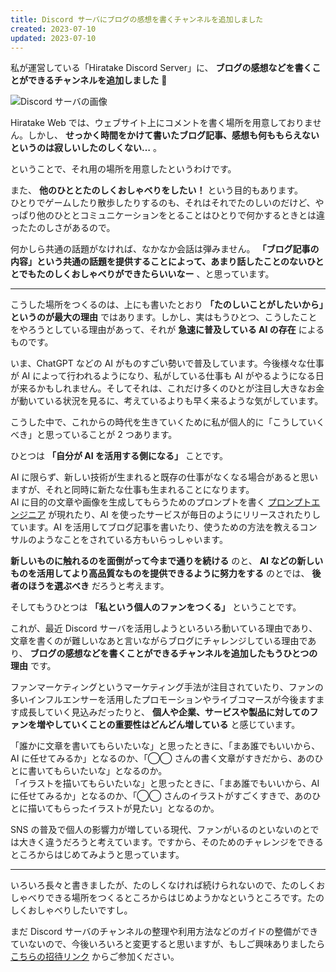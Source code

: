 ```yaml
---
title: Discord サーバにブログの感想を書くチャンネルを追加しました
created: 2023-07-10
updated: 2023-07-10
---
```


私が運営している「Hiratake Discord Server」に、 **ブログの感想などを書くことができるチャンネルを追加しました** 🎉

![Discord サーバの画像](48fd6ef7-6512-4b8b-7596-c93415f53300)

Hiratake Web では、ウェブサイト上にコメントを書く場所を用意しておりません。しかし、 **せっかく時間をかけて書いたブログ記事、感想も何ももらえないというのは寂しいしたのしくない…** 。

ということで、それ用の場所を用意したというわけです。

また、 **他のひととたのしくおしゃべりをしたい！** という目的もあります。  
ひとりでゲームしたり散歩したりするのも、それはそれでたのしいのだけど、やっぱり他のひととコミュニケーションをとることはひとりで何かするときとは違ったたのしさがあるので。

何かしら共通の話題がなければ、なかなか会話は弾みません。 **「ブログ記事の内容」という共通の話題を提供することによって、あまり話したことのないひととでもたのしくおしゃべりができたらいいなー** 、と思っています。

---

こうした場所をつくるのは、上にも書いたとおり **「たのしいことがしたいから」というのが最大の理由** ではあります。しかし、実はもうひとつ、こうしたことをやろうとしている理由があって、それが **急速に普及している AI の存在** によるものです。

いま、ChatGPT などの AI がものすごい勢いで普及しています。今後様々な仕事が AI によって行われるようになり、私がしている仕事も AI がやるようになる日が来るかもしれません。そしてそれは、これだけ多くのひとが注目し大きなお金が動いている状況を見るに、考えているよりも早く来るような気がしています。

こうした中で、これからの時代を生きていくために私が個人的に「こうしていくべき」と思っていることが 2 つあります。

ひとつは **「自分が AI を活用する側になる」** ことです。

AI に限らず、新しい技術が生まれると既存の仕事がなくなる場合があると思いますが、それと同時に新たな仕事も生まれることになります。  
AI に目的の文章や画像を生成してもらうためのプロンプトを書く [プロンプトエンジニア](https://udemy.benesse.co.jp/data-science/ai/prompt-engineer.html) が現れたり、AI を使ったサービスが毎日のようにリリースされたりしています。AI を活用してブログ記事を書いたり、使うための方法を教えるコンサルのようなことをされている方もいらっしゃいます。

**新しいものに触れるのを面倒がって今まで通りを続ける** のと、 **AI などの新しいものを活用してより高品質なものを提供できるように努力をする** のとでは、 **後者のほうを選ぶべき** だろうと考えます。

そしてもうひとつは **「私という個人のファンをつくる」** ということです。

これが、最近 Discord サーバを活用しようといろいろ動いている理由であり、文章を書くのが難しいなあと言いながらブログにチャレンジしている理由であり、 **ブログの感想などを書くことができるチャンネルを追加したもうひとつの理由** です。

ファンマーケティングというマーケティング手法が注目されていたり、ファンの多いインフルエンサーを活用したプロモーションやライブコマースが今後ますます成長していく見込みだったりと、 **個人や企業、サービスや製品に対してのファンを増やしていくことの重要性はどんどん増している** と感じています。

「誰かに文章を書いてもらいたいな」と思ったときに、「まあ誰でもいいから、AI に任せてみるか」となるのか、「◯◯ さんの書く文章がすきだから、あのひとに書いてもらいたいな」となるのか。  
「イラストを描いてもらいたいな」と思ったときに、「まあ誰でもいいから、AI に任せてみるか」となるのか、「◯◯ さんのイラストがすごくすきで、あのひとに描いてもらったイラストが見たい」となるのか。

SNS の普及で個人の影響力が増している現代、ファンがいるのといないのとでは大きく違うだろうと考えています。ですから、そのためのチャレンジをできるところからはじめてみようと思っています。

---

いろいろ長々と書きましたが、たのしくなければ続けられないので、たのしくおしゃべりできる場所をつくるところからはじめようかなというところです。たのしくおしゃべりしたいですし。

まだ Discord サーバのチャンネルの整理や利用方法などのガイドの整備ができていないので、今後いろいろと変更すると思いますが、もしご興味ありましたら [こちらの招待リンク](https://discord.gg/xu2ehn3) からご参加ください。
